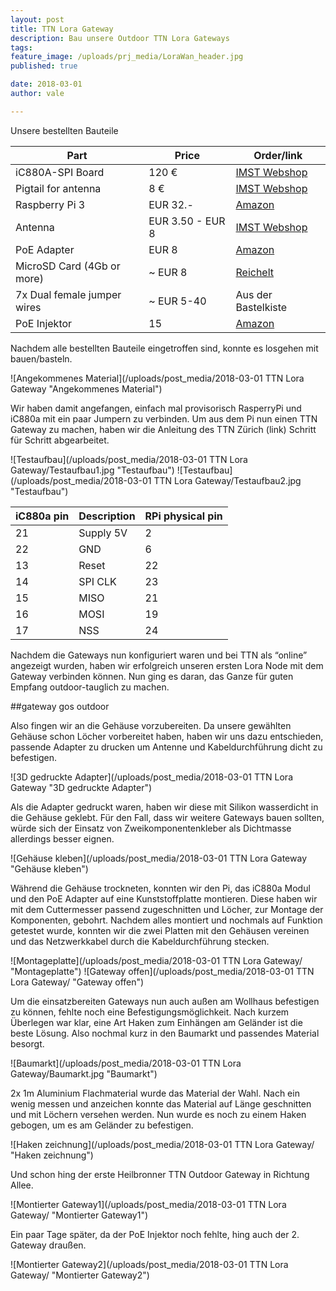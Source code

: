 ```yaml
---
layout: post
title: TTN Lora Gateway 
description: Bau unsere Outdoor TTN Lora Gateways
tags: 
feature_image: /uploads/prj_media/LoraWan_header.jpg  
published: true

date: 2018-03-01
author: vale

---
```


Unsere bestellten Bauteile
 
Part                             | Price                 | Order/link
---------------------------------|-----------------------|--------------------
iC880A-SPI Board                 | 120 €                 | [IMST Webshop]()
Pigtail for antenna              | 8 €                   | [IMST Webshop]()
Raspberry Pi 3                   | EUR 32.-              | [Amazon]()
Antenna                          | EUR 3.50 - EUR 8      | [IMST Webshop]()
PoE Adapter                      | EUR 8                 | [Amazon]()
MicroSD Card (4Gb or more)       | ~ EUR 8               | [Reichelt]()
7x Dual female jumper wires      | ~ EUR 5-40            | Aus der Bastelkiste
PoE Injektor                     |15                     | [Amazon]()
           


Nachdem alle bestellten Bauteile eingetroffen sind, konnte es losgehen mit bauen/basteln.
 
![Angekommenes Material](/uploads/post_media/2018-03-01 TTN Lora Gateway "Angekommenes Material")
 
Wir haben damit angefangen, einfach mal provisorisch RasperryPi und iC880a mit ein paar Jumpern zu verbinden. Um aus dem Pi nun einen TTN Gateway zu machen, haben wir die Anleitung des TTN Zürich (link) Schritt für Schritt abgearbeitet.
 
![Testaufbau](/uploads/post_media/2018-03-01 TTN Lora Gateway/Testaufbau1.jpg "Testaufbau")
![Testaufbau](/uploads/post_media/2018-03-01 TTN Lora Gateway/Testaufbau2.jpg "Testaufbau")

iC880a pin      | Description   | RPi physical pin
----------------|---------------|-----------------
21              | Supply 5V     | 2
22              | GND           | 6
13              | Reset         | 22
14              | SPI CLK       | 23
15              | MISO          | 21
16              | MOSI          | 19
17              | NSS           | 24
 
Nachdem die Gateways nun konfiguriert waren und bei TTN als “online” angezeigt wurden, haben wir erfolgreich unseren ersten Lora Node mit dem Gateway verbinden können. Nun ging es daran, das Ganze für guten Empfang outdoor-tauglich zu machen.
 
##gateway gos outdoor
 
Also fingen wir an die Gehäuse vorzubereiten. Da unsere gewählten Gehäuse schon Löcher vorbereitet haben, haben wir uns dazu entschieden, passende Adapter zu drucken um Antenne und Kabeldurchführung dicht zu befestigen.
 
![3D gedruckte Adapter](/uploads/post_media/2018-03-01 TTN Lora Gateway "3D gedruckte Adapter")
 
Als die Adapter gedruckt waren, haben wir diese mit Silikon wasserdicht in die Gehäuse geklebt. Für den Fall, dass wir weitere Gateways bauen sollten, würde sich der Einsatz von Zweikomponentenkleber als Dichtmasse allerdings besser eignen.
 
![Gehäuse kleben](/uploads/post_media/2018-03-01 TTN Lora Gateway "Gehäuse kleben")
 
Während die Gehäuse trockneten, konnten wir den Pi, das iC880a Modul und den PoE Adapter auf eine Kunststoffplatte montieren. Diese haben wir mit dem Cuttermesser passend zugeschnitten und Löcher, zur Montage der Komponenten, gebohrt.
Nachdem alles montiert und nochmals auf Funktion getestet wurde, konnten wir die zwei Platten mit den Gehäusen vereinen und das Netzwerkkabel durch die Kabeldurchführung stecken.
 
![Montageplatte](/uploads/post_media/2018-03-01 TTN Lora Gateway/ "Montageplatte")
![Gateway offen](/uploads/post_media/2018-03-01 TTN Lora Gateway/ "Gateway offen")
 
Um die einsatzbereiten Gateways nun auch außen am Wollhaus befestigen zu können, fehlte noch eine Befestigungsmöglichkeit. Nach kurzem Überlegen war klar, eine Art Haken zum Einhängen am Geländer ist die beste Lösung. Also nochmal kurz in den Baumarkt und  passendes Material besorgt.
 
![Baumarkt](/uploads/post_media/2018-03-01 TTN Lora Gateway/Baumarkt.jpg "Baumarkt")
 
2x 1m Aluminium Flachmaterial wurde das Material der Wahl. Nach ein wenig messen und anzeichen konnte das Material auf Länge geschnitten und mit Löchern versehen werden. Nun wurde es noch zu einem Haken gebogen, um es am Geländer zu befestigen.
 
![Haken zeichnung](/uploads/post_media/2018-03-01 TTN Lora Gateway/ "Haken zeichnung")
 
Und schon hing der erste Heilbronner TTN Outdoor Gateway in Richtung Allee.
 
![Montierter Gateway1](/uploads/post_media/2018-03-01 TTN Lora Gateway/ "Montierter Gateway1")

 
Ein paar Tage später, da der PoE Injektor noch fehlte, hing auch der 2. Gateway draußen.
 
![Montierter Gateway2](/uploads/post_media/2018-03-01 TTN Lora Gateway/ "Montierter Gateway2")
